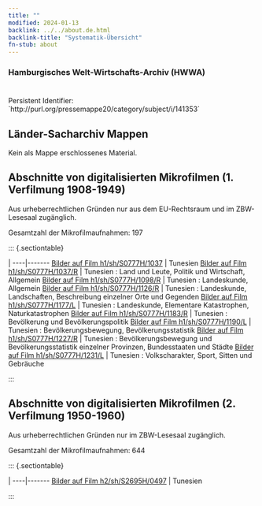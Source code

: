 ```yaml
---
title: ""
modified: 2024-01-13
backlink: ../../about.de.html
backlink-title: "Systematik-Übersicht"
fn-stub: about
---
```


### Hamburgisches Welt-Wirtschafts-Archiv (HWWA)

# 

<div class="hint">Persistent Identifier: `http://purl.org/pressemappe20/category/subject/i/141353`</div>







## Länder-Sacharchiv Mappen





Kein als Mappe erschlossenes Material.



<a id="filmsections" />

## Abschnitte von digitalisierten Mikrofilmen (1. Verfilmung 1908-1949)

<p>Aus urheberrechtlichen Gründen nur aus dem EU-Rechtsraum und im ZBW-Lesesaal zugänglich.</p>


<p>Gesamtzahl der Mikrofilmaufnahmen: 197</p>





::: {.sectiontable}

 | 
----|-------
<a class="btn" href="https://pm20.zbw.eu/film/h1/sh/S0777H/1037" rel="nofollow">Bilder auf Film h1/sh/S0777H/1037</a> | Tunesien
<a class="btn" href="https://pm20.zbw.eu/film/h1/sh/S0777H/1037/R" rel="nofollow">Bilder auf Film h1/sh/S0777H/1037/R</a> | Tunesien : Land und Leute, Politik und Wirtschaft, Allgemein
<a class="btn" href="https://pm20.zbw.eu/film/h1/sh/S0777H/1098/R" rel="nofollow">Bilder auf Film h1/sh/S0777H/1098/R</a> | Tunesien : Landeskunde, Allgemein
<a class="btn" href="https://pm20.zbw.eu/film/h1/sh/S0777H/1126/R" rel="nofollow">Bilder auf Film h1/sh/S0777H/1126/R</a> | Tunesien : Landeskunde, Landschaften, Beschreibung einzelner Orte und Gegenden
<a class="btn" href="https://pm20.zbw.eu/film/h1/sh/S0777H/1177/L" rel="nofollow">Bilder auf Film h1/sh/S0777H/1177/L</a> | Tunesien :  Landeskunde, Elementare Katastrophen, Naturkatastrophen
<a class="btn" href="https://pm20.zbw.eu/film/h1/sh/S0777H/1183/R" rel="nofollow">Bilder auf Film h1/sh/S0777H/1183/R</a> | Tunesien :  Bevölkerung und Bevölkerungspolitik
<a class="btn" href="https://pm20.zbw.eu/film/h1/sh/S0777H/1190/L" rel="nofollow">Bilder auf Film h1/sh/S0777H/1190/L</a> | Tunesien : Bevölkerungsbewegung, Bevölkerungsstatistik
<a class="btn" href="https://pm20.zbw.eu/film/h1/sh/S0777H/1227/R" rel="nofollow">Bilder auf Film h1/sh/S0777H/1227/R</a> | Tunesien : Bevölkerungsbewegung und Bevölkerungsstatistik einzelner Provinzen, Bundesstaaten und Städte
<a class="btn" href="https://pm20.zbw.eu/film/h1/sh/S0777H/1231/L" rel="nofollow">Bilder auf Film h1/sh/S0777H/1231/L</a> | Tunesien : Volkscharakter, Sport, Sitten und Gebräuche


:::




## Abschnitte von digitalisierten Mikrofilmen (2. Verfilmung 1950-1960)

<p>Aus urheberrechtlichen Gründen nur im ZBW-Lesesaal zugänglich.</p>


<p>Gesamtzahl der Mikrofilmaufnahmen: 644</p>





::: {.sectiontable}

 | 
----|-------
<a class="btn" href="https://pm20.zbw.eu/film/h2/sh/S2695H/0497" rel="nofollow">Bilder auf Film h2/sh/S2695H/0497</a> | Tunesien


:::

















